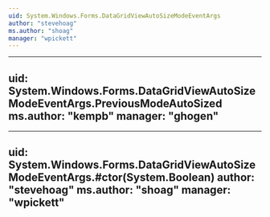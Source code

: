 ```yaml
---
uid: System.Windows.Forms.DataGridViewAutoSizeModeEventArgs
author: "stevehoag"
ms.author: "shoag"
manager: "wpickett"
---
```


---
uid: System.Windows.Forms.DataGridViewAutoSizeModeEventArgs.PreviousModeAutoSized
ms.author: "kempb"
manager: "ghogen"
---

---
uid: System.Windows.Forms.DataGridViewAutoSizeModeEventArgs.#ctor(System.Boolean)
author: "stevehoag"
ms.author: "shoag"
manager: "wpickett"
---
